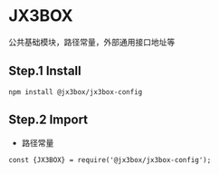 # JX3BOX
公共基础模块，路径常量，外部通用接口地址等

## Step.1 Install
`npm install @jx3box/jx3box-config`  

## Step.2 Import
+ 路径常量
```
const {JX3BOX} = require('@jx3box/jx3box-config');
```

